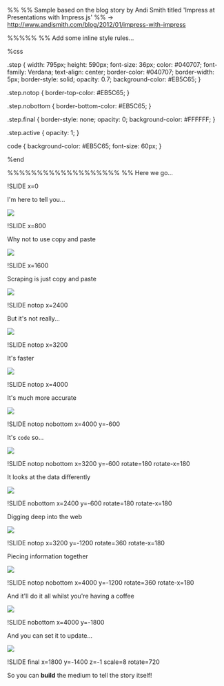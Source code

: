 %%
%% Sample based on the blog story by Andi Smith titled 'Impress at Presentations with Impress.js'
%% -> http://www.andismith.com/blog/2012/01/impress-with-impress


%%%%%
%% Add some inline style rules...

%css

.step {
  width: 795px;
  height: 590px;
  font-size: 36px;
  color: #040707;
  font-family: Verdana;
  text-align: center;
  border-color: #040707;
  border-width: 5px;
  border-style: solid;
  opacity: 0.7;
  background-color: #EB5C65;
}

.step.notop {
	border-top-color: #EB5C65;
}

.step.nobottom {
	border-bottom-color: #EB5C65;
}

.step.final {
	border-style: none;
	opacity: 0;
	background-color: #FFFFFF;
}


.step.active {
  opacity: 1;
}

code {
  background-color: #EB5C65;
  font-size: 60px;
}

%end



%%%%%%%%%%%%%%%%%%%
%% Here we go...

!SLIDE x=0

I'm here to tell you...

![](images/la-foto-round-1.jpg)

!SLIDE x=800

Why not to use copy and paste

![](images/dont-do-it-1.JPG)

!SLIDE x=1600

Scraping is just copy and paste

![](images/scraper-1.png)

!SLIDE notop x=2400

But it's not really...

![](images/better-1.png)

!SLIDE notop x=3200

It's faster

![](images/roadrunner.gif)

!SLIDE notop x=4000

It's much more accurate

![](images/target-1.jpg)

!SLIDE notop nobottom x=4000 y=-600

It's `code` so...

![](images/html-code-1.gif)

!SLIDE notop nobottom x=3200 y=-600 rotate=180 rotate-x=180

It looks at the data differently

![](images/differently-1.jpg)

!SLIDE nobottom x=2400 y=-600 rotate=180 rotate-x=180

Digging deep into the web

![](images/SW-1.png)

!SLIDE notop x=3200 y=-1200 rotate=360 rotate-x=180

Piecing information together

![](images/jigsaw-1.jpg)

!SLIDE notop nobottom x=4000 y=-1200 rotate=360 rotate-x=180

And it'll do it all whilst you're having a coffee

![](images/coffee-time-1.png)

!SLIDE nobottom x=4000 y=-1800

And you can set it to update...

![](images/clock-1.png)

!SLIDE final x=1800 y=-1400 z=-1 scale=8 rotate=720

So you can **build** the medium to tell the story itself!
